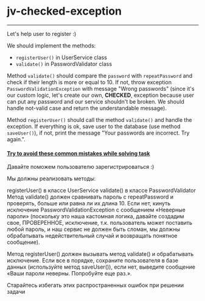 # jv-checked-exception

---
Let's help user to register :)

We should implement the methods:

- `registerUser()` in UserService class
- `validate()` in PasswordValidator class

Method `validate()` should compare the `password` with `repeatPassword` and check
if their length is more or equal to 10. If not, throw exception `PasswordValidationException`
with message "Wrong passwords" (since it's our custom logic, let's create our own, **CHECKED**, exception
because user can put any password and our service shouldn't be broken. We should handle not-valid case and return the understandable message).

Method `registerUser()` should call the method `validate()` and handle the exception.
If everything is ok, save user to the database (use method `saveUser()`),
if not, print the message "Your passwords are incorrect. Try again.".

#### [Try to avoid these common mistakes while solving task](https://mate-academy.github.io/jv-program-common-mistakes/java-core/exceptions/password-validation)


Давайте поможем пользователю зарегистрироваться :)

Мы должны реализовать методы:

registerUser() в классе UserService
validate() в классе PasswordValidator
Метод validate() должен сравнивать пароль с repeatPassword и проверять, больше или равна ли их длина 10. Если нет, кинуть исключение PasswordValidationException с сообщением «Неверные пароли» (поскольку это наша кастомная логика, давайте создадим свое, ПРОВЕРЕННОЕ, исключение, т.к. пользователь может поставить любой пароль, и наш сервис не должен быть сломан, мы должны обрабатывать недействительный случай и возвращать понятное сообщение).

Метод registerUser() должен вызывать метод validate() и обрабатывать исключение. Если все в порядке, сохраните пользователя в базе данных (используйте метод saveUser()), если нет, выведите сообщение «Ваши пароли неверны. Попробуйте еще раз.».

Старайтесь избегать этих распространенных ошибок при решении задачи
